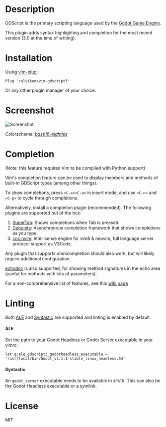 # Description
GDScript is the primary scripting language used by the [Godot Game Engine](https://godotengine.org/).

This plugin adds syntax highlighting and completion for the most recent version (3.0 at the time of writing).

# Installation
Using [vim-plug](https://github.com/junegunn/vim-plug):

    Plug 'calviken/vim-gdscript3'
    
Or any other plugin manager of your choice.

# Screenshot
![Screenshot](screenshot.png)

*Colorscheme: [base16-eighties](https://github.com/chriskempson/base16-vim)*

# Completion
(Note: this feature requires Vim to be compiled with Python support)

Vim's completion feature can be used to display members and methods of built-in GDScript types (among other things).

To show completions, press `<C-x><C-o>` in insert mode, and use `<C-n>` and `<C-p>` to cycle through completions.

Alternatively, install a completion plugin (recommended). The following plugins are supported out of the box:

1. [SuperTab](https://github.com/ervandew/supertab): Shows completions when Tab is pressed.
2. [Deoplete](https://github.com/Shougo/deoplete.nvim): Asynchronous completion framework that shows completions as you type. 
2. [coc.nvim](https://github.com/neoclide/coc.nvim): Intellisense engine for vim8 & neovim, full language server protocol support as VSCode. 

Any plugin that supports omnicompletion should also work, but will likely require additional configuration.

[echodoc](https://github.com/Shougo/echodoc.vim) is also supported, for showing method signatures in the echo area (useful for methods with lots of parameters).

For a non-comprehensive list of features, see this [wiki page](https://github.com/calviken/vim-gdscript3/wiki/Completion)

# Linting

Both [ALE](https://github.com/w0rp/ale) and [Syntastic](https://github.com/vim-syntastic/syntastic) are supported and linting is enabled by default. 

#### ALE

Set the path to your Godot Headless or Godot Server executable in your vimrc:
```vim
let g:ale_gdscript3_godotheadless_executable = '/usr/local/bin/Godot_v3.1.1-stable_linux_headless.64'
```

#### Syntastic

An `godot_server` executable needs to be available in `$PATH`. This can also be the Godot Headless executable or a symlink.

# License
MIT
